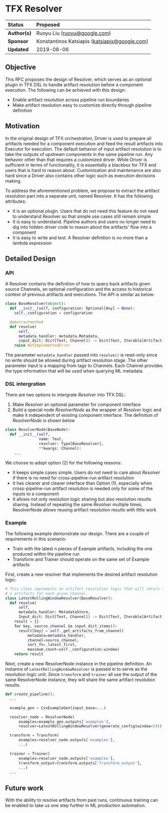 # TFX Resolver

Status        | Proposed
:------------ | :--------------------------------------------
**Author(s)** | Ruoyu Liu (ruoyu@google.com)
**Sponsor**   | Konstantinos Katsiapis (katsiapis@google.com)
**Updated**   | 2019-08-06

## Objective

This RFC proposes the design of Resolver, which serves as an optional plugin in
TFX DSL to handle artifact resolution before a component execution. The
following can be achieved with this design:

*   Enable artifact resolution across pipeline run boundaries
*   Make artifact resolution easy to customize directly through pipeline
    definition

## Motivation

In the original design of TFX orchestration, Driver is used to prepare all
artifacts needed for a component execution and feed the result artifacts into
Executor for execution. The default behavior of input artifact resolution is to
take the outputs of upstream components in the same pipeline run. Any behavior
other than that requires a customized driver. While Driver is sufficient in
terms of functionality, it is essentially a blackbox for TFX end users that is
hard to reason about. Customization and maintenance are also hard since a Driver
also contains other logic such as execution decisions making.

To address the aforementioned problem, we propose to extract the artifact
resolution part into a separate unit, named Resolver. It has the following
attributes:

*   It is an optional plugin. Users that do not need this feature do not need to
    understand Resolver so that simple use cases still remain simple
*   It is easy to understand. Pipeline authors and users no longer need to dig
    into hidden driver code to reason about the artifacts' flow into a component
*   It is easy to write and test. A Resolver definition is no more than a lambda
    expression

## Detailed Design

### API

A Resolver contains the definition of how to query back artifacts given source
Channels, an optional configuration and the access to historical context of
previous artifacts and executions. The API is similar as below:

```python
class BaseResolver(object):
  def __init__(self, configuration: Optional[Any] = None):
    self._configuration = configuration

  @abstractmethod
  def resolve(
      self,
      metadata_handler: metadata.Metadata,
      input_dict: Dict[Text, Channel]) -> Dict[Text, Iterable[Artifact]]:
    raise NotImplementedError
```

The parameter `metadata_handler` passed into `resolve()` is read-only since no
write should be allowed during artifact resolution stage. The other parameter
input is a mapping from tags to Channels. Each Channel provides the type
information that will be used when querying ML metadata.

### DSL intergration

There are two options to intergrate *Resolver* into TFX DSL:

1.  Make *Resolver* an optional parameter for component interface
2.  Build a special node *ResolverNode* as the wrapper of *Resolver* logic and
    make it independent of existing component interface. The definition of
    *ResolverNode* is shown below

```python
class ResolverNode(BaseNode):
  def __init__(self,
               name: Text,
               resolver: Type[BaseResolver],
               **kwargs: Channel):
    ...
```

We choose to adopt option (2) for the following reasons:

*   It keeps simple cases simple. Users do not need to care about *Resolver* if
    there is no need for cross-pipeline-run artifact resolution
*   It has cleaner and clearer interface than Option (1), especially when
    cross-pipeline-run artifact resolution is needed only for some of the inputs
    to a component
*   It allows not only resolution logic sharing but also resolution results
    sharing. Instead of repeating the same *Resolver* multiple times,
    ResolverNode allows reusing artifact resolution results with little work

### Example

The following example demonstrate our design. There are a couple of requirements
in this scenario:

*   Train with the latest n pieces of Example artifacts, including the one
    produced within the pipeline run
*   Transform and Trainer should operate on the same set of Example artifacts

First, create a new resolver that implements the desired artifact resolution
logic:

```python
# This class implements an artifact resolution logic that will return the latest
# n artifacts for each given Channel.
class LatestRollingWindowResolver(BaseResolver):
  def resolve(
      self,
      metadata_handler: MetadataStore,
      Input_dict: Dict[Text, Channel]) -> Dict[Text, Iterable[Artifact]]:
    result = {}
    for key, source_channel in input_dict.items():
      result[key] = self._get_artifacts_from_channel(
          metadata=metadata_handler,
          channel=source_channel,
          sort_fn=_latest_first,
          maximum_count=self._configuration.window)
    return result
```

Next, create a new ResolverNode instance in the pipeline definition. An instance
of `LatestRollingWindowResolver` is passed in to serve as the resolution logic
unit. Since `transform` and `trainer` all use the output of the same
ResolverNode instance, they will share the same artifact resolution results.

```python
def create_pipeline():
  ...

  example_gen = CsvExampleGen(input_base=...)

  resolver_node = ResolverNode(
      examples=example_gen.outputs['examples'],
      resolver=LatestRollingWindowResolver(generate_config(window=5)))

  transform = Transform(
      examples=resolver_node.outputs['examples'],
      ...)

  trainer = Trainer(
      examples=resolver_node.outputs['examples'],
      transform_output=transform.outputs['transform_output'],
      ...)
  ...

```

## Future work

With the ability to resolve artifacts from past runs, continuous training can be
enabled to take us one step further in ML production automation.

